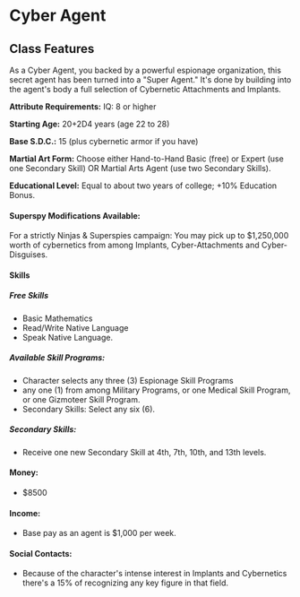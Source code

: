 Cyber Agent 
=========
Class Features
--------------
As a Cyber Agent, you backed by a powerful espionage organization, this secret agent has been turned into a "Super Agent." It's done by building into the agent's body a full selection of Cybernetic Attachments and Implants.

**Attribute Requirements:** IQ: 8 or higher 

**Starting Age:** 20+2D4 years (age 22 to 28) 

**Base S.D.C.:** 15 (plus cybernetic armor if you have) 

**Martial Art Form:** Choose either Hand-to-Hand Basic (free) or Expert (use one Secondary Skill) OR Martial Arts Agent (use two Secondary Skills). 

**Educational Level:** Equal to about two years of college; +10% Education Bonus. 

#### Superspy Modifications Available: 
For a strictly Ninjas & Superspies campaign: You may pick up to $1,250,000 worth of cybernetics from among Implants, Cyber-Attachments and Cyber-Disguises. 

#### Skills
##### Free Skills
  - Basic Mathematics 
  - Read/Write Native Language 
  - Speak Native Language. 
##### Available Skill Programs: 
  - Character selects any three (3) Espionage Skill Programs   
  - any one (1) from among Military Programs, or one Medical Skill Program, or one Gizmoteer Skill Program. 
  - Secondary Skills: Select any six (6). 
##### Secondary Skills:
  - Receive one new Secondary Skill at 4th, 7th, 10th, and 13th levels.
#### Money: 
  - $8500 
#### Income: 
  - Base pay as an agent is $1,000 per week. 

#### Social Contacts: 
  - Because of the character's intense interest in Implants and Cybernetics there's a 15% of recognizing any key figure in that field. 